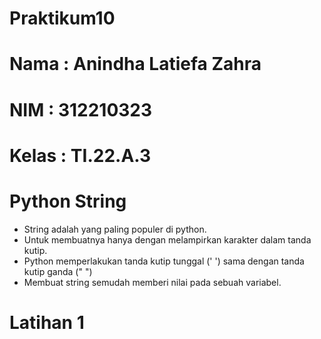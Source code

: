 # Praktikum10
# Nama : Anindha Latiefa Zahra 
# NIM : 312210323
# Kelas : TI.22.A.3
# Python String 

- String adalah yang paling populer di python.
- Untuk membuatnya hanya dengan melampirkan karakter dalam tanda kutip.
- Python memperlakukan tanda kutip tunggal (' ') sama dengan tanda kutip ganda (" ")
- Membuat string semudah memberi nilai pada sebuah variabel.

# Latihan 1 
